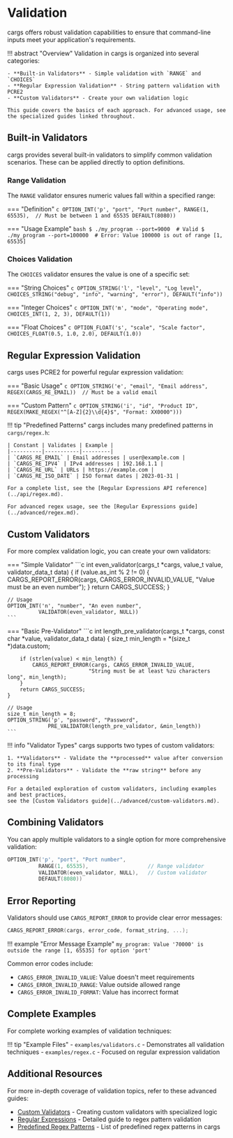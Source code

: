 # Validation

cargs offers robust validation capabilities to ensure that command-line inputs meet your application's requirements.

!!! abstract "Overview"
    Validation in cargs is organized into several categories:
    
    - **Built-in Validators** - Simple validation with `RANGE` and `CHOICES`
    - **Regular Expression Validation** - String pattern validation with PCRE2
    - **Custom Validators** - Create your own validation logic
    
    This guide covers the basics of each approach. For advanced usage, see the specialized guides linked throughout.

## Built-in Validators

cargs provides several built-in validators to simplify common validation scenarios. These can be applied directly to option definitions.

### Range Validation

The `RANGE` validator ensures numeric values fall within a specified range:

=== "Definition"
    ```c
    OPTION_INT('p', "port", "Port number",
               RANGE(1, 65535),  // Must be between 1 and 65535
               DEFAULT(8080))
    ```

=== "Usage Example"
    ```bash
    $ ./my_program --port=9000  # Valid
    $ ./my_program --port=100000  # Error: Value 100000 is out of range [1, 65535]
    ```

### Choices Validation

The `CHOICES` validator ensures the value is one of a specific set:

=== "String Choices"
    ```c
    OPTION_STRING('l', "level", "Log level",
                  CHOICES_STRING("debug", "info", "warning", "error"),
                  DEFAULT("info"))
    ```

=== "Integer Choices"
    ```c
    OPTION_INT('m', "mode", "Operating mode",
               CHOICES_INT(1, 2, 3),
               DEFAULT(1))
    ```

=== "Float Choices"
    ```c
    OPTION_FLOAT('s', "scale", "Scale factor",
                CHOICES_FLOAT(0.5, 1.0, 2.0),
                DEFAULT(1.0))
    ```

## Regular Expression Validation

cargs uses PCRE2 for powerful regular expression validation:

=== "Basic Usage"
    ```c
    OPTION_STRING('e', "email", "Email address",
                  REGEX(CARGS_RE_EMAIL))  // Must be a valid email
    ```

=== "Custom Pattern"
    ```c
    OPTION_STRING('i', "id", "Product ID",
                  REGEX(MAKE_REGEX("^[A-Z]{2}\\d{4}$", "Format: XX0000")))
    ```

!!! tip "Predefined Patterns"
    cargs includes many predefined patterns in `cargs/regex.h`:
    
    | Constant | Validates | Example |
    |----------|-----------|---------|
    | `CARGS_RE_EMAIL` | Email addresses | user@example.com |
    | `CARGS_RE_IPV4` | IPv4 addresses | 192.168.1.1 |
    | `CARGS_RE_URL` | URLs | https://example.com |
    | `CARGS_RE_ISO_DATE` | ISO format dates | 2023-01-31 |
    
    For a complete list, see the [Regular Expressions API reference](../api/regex.md).
    
    For advanced regex usage, see the [Regular Expressions guide](../advanced/regex.md).

## Custom Validators

For more complex validation logic, you can create your own validators:

=== "Simple Validator"
    ```c
    int even_validator(cargs_t *cargs, value_t value, validator_data_t data)
    {
        if (value.as_int % 2 != 0) {
            CARGS_REPORT_ERROR(cargs, CARGS_ERROR_INVALID_VALUE,
                             "Value must be an even number");
        }
        return CARGS_SUCCESS;
    }
    
    // Usage
    OPTION_INT('n', "number", "An even number", 
              VALIDATOR(even_validator, NULL))
    ```

=== "Basic Pre-Validator"
    ```c
    int length_pre_validator(cargs_t *cargs, const char *value, validator_data_t data)
    {
        size_t min_length = *(size_t *)data.custom;
        
        if (strlen(value) < min_length) {
            CARGS_REPORT_ERROR(cargs, CARGS_ERROR_INVALID_VALUE,
                              "String must be at least %zu characters long", min_length);
        }
        return CARGS_SUCCESS;
    }
    
    // Usage
    size_t min_length = 8;
    OPTION_STRING('p', "password", "Password",
                 PRE_VALIDATOR(length_pre_validator, &min_length))
    ```

!!! info "Validator Types"
    cargs supports two types of custom validators:
    
    1. **Validators** - Validate the **processed** value after conversion to its final type
    2. **Pre-Validators** - Validate the **raw string** before any processing
    
    For a detailed exploration of custom validators, including examples and best practices, 
    see the [Custom Validators guide](../advanced/custom-validators.md).

## Combining Validators

You can apply multiple validators to a single option for more comprehensive validation:

```c
OPTION_INT('p', "port", "Port number", 
          RANGE(1, 65535),                   // Range validator
          VALIDATOR(even_validator, NULL),   // Custom validator
          DEFAULT(8080))
```

## Error Reporting

Validators should use `CARGS_REPORT_ERROR` to provide clear error messages:

```c
CARGS_REPORT_ERROR(cargs, error_code, format_string, ...);
```

!!! example "Error Message Example"
    ```
    my_program: Value '70000' is outside the range [1, 65535] for option 'port'
    ```

Common error codes include:
- `CARGS_ERROR_INVALID_VALUE`: Value doesn't meet requirements
- `CARGS_ERROR_INVALID_RANGE`: Value outside allowed range
- `CARGS_ERROR_INVALID_FORMAT`: Value has incorrect format

## Complete Examples

For complete working examples of validation techniques:

!!! tip "Example Files"
    - `examples/validators.c` - Demonstrates all validation techniques
    - `examples/regex.c` - Focused on regular expression validation

## Additional Resources

For more in-depth coverage of validation topics, refer to these advanced guides:

- [Custom Validators](../advanced/custom-validators.md) - Creating custom validators with specialized logic
- [Regular Expressions](../advanced/regex.md) - Detailed guide to regex pattern validation
- [Predefined Regex Patterns](../api/regex_patterns.md) - List of predefined regex patterns in cargs
